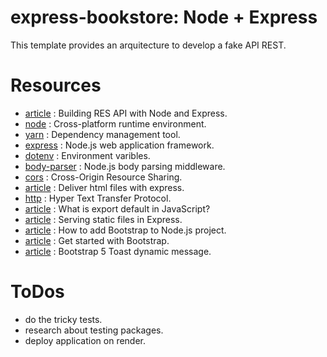 # express-bookstore: Node + Express

This template provides an arquitecture to develop a fake API REST.

# Resources

- [article](https://stackabuse.com/building-a-rest-api-with-node-and-express/) : Building RES API with Node and Express.
- [node](https://nodejs.org/en) : Cross-platform runtime environment.
- [yarn](https://classic.yarnpkg.com/en/) : Dependency management tool.
- [express](https://expressjs.com/) : Node.js web application framework.
- [dotenv](https://www.npmjs.com/package/dotenv) : Environment varibles.
- [body-parser](https://www.npmjs.com/package/body-parser) : Node.js body parsing middleware.
- [cors](https://www.npmjs.com/package/cors) : Cross-Origin Resource Sharing.
- [article](https://www.digitalocean.com/community/tutorials/use-expressjs-to-deliver-html-files) : Deliver html files with express.
- [http](https://http.dev/) : Hyper Text Transfer Protocol.
- [article](https://www.geeksforgeeks.org/what-is-export-default-in-javascript/) : What is export default in JavaScript?
- [article](https://expressjs.com/en/starter/static-files.html) : Serving static files in Express.
- [article](https://www.educative.io/answers/how-to-add-bootstrap-to-your-nodejs-project) : How to add Bootstrap to Node.js project.
- [article](https://getbootstrap.com/docs/5.3/getting-started/introduction/) : Get started with Bootstrap.
- [article](https://www.codehim.com/bootstrap/bootstrap-5-toast-dynamic-message/) : Bootstrap 5 Toast dynamic message.

# ToDos

- do the tricky tests.
- research about testing packages.
- deploy application on render.
